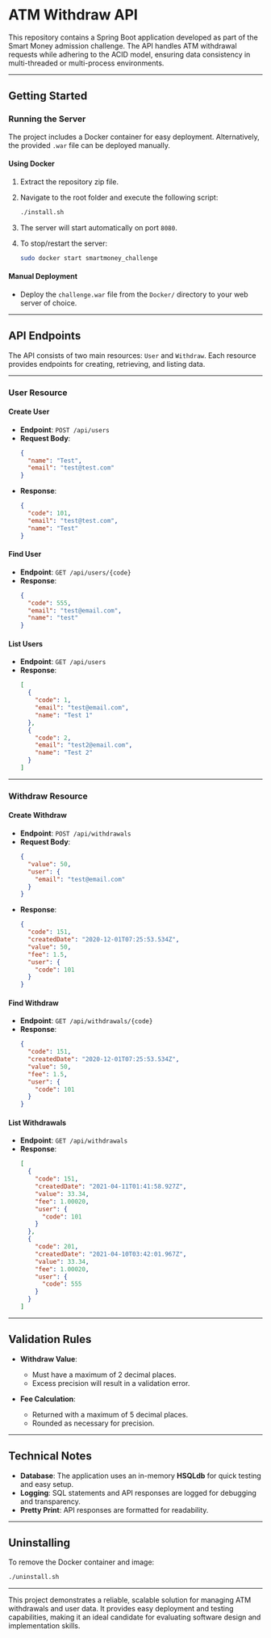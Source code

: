
# ATM Withdraw API

This repository contains a Spring Boot application developed as part of the Smart Money admission challenge. The API handles ATM withdrawal requests while adhering to the ACID model, ensuring data consistency in multi-threaded or multi-process environments.

---

## Getting Started

### Running the Server

The project includes a Docker container for easy deployment. Alternatively, the provided `.war` file can be deployed manually.

#### **Using Docker**
1. Extract the repository zip file.
2. Navigate to the root folder and execute the following script:
   ```bash
   ./install.sh
   ```
3. The server will start automatically on port `8080`.

4. To stop/restart the server:
   ```bash
   sudo docker start smartmoney_challenge
   ```

#### **Manual Deployment**
- Deploy the `challenge.war` file from the `Docker/` directory to your web server of choice.

---

## API Endpoints

The API consists of two main resources: `User` and `Withdraw`. Each resource provides endpoints for creating, retrieving, and listing data.

---

### **User Resource**

#### Create User
- **Endpoint**: `POST /api/users`
- **Request Body**:
  ```json
  {
    "name": "Test",
    "email": "test@test.com"
  }
  ```
- **Response**:
  ```json
  {
    "code": 101,
    "email": "test@test.com",
    "name": "Test"
  }
  ```

#### Find User
- **Endpoint**: `GET /api/users/{code}`
- **Response**:
  ```json
  {
    "code": 555,
    "email": "test@email.com",
    "name": "test"
  }
  ```

#### List Users
- **Endpoint**: `GET /api/users`
- **Response**:
  ```json
  [
    {
      "code": 1,
      "email": "test@email.com",
      "name": "Test 1"
    },
    {
      "code": 2,
      "email": "test2@email.com",
      "name": "Test 2"
    }
  ]
  ```

---

### **Withdraw Resource**

#### Create Withdraw
- **Endpoint**: `POST /api/withdrawals`
- **Request Body**:
  ```json
  {
    "value": 50,
    "user": {
      "email": "test@email.com"
    }
  }
  ```
- **Response**:
  ```json
  {
    "code": 151,
    "createdDate": "2020-12-01T07:25:53.534Z",
    "value": 50,
    "fee": 1.5,
    "user": {
      "code": 101
    }
  }
  ```

#### Find Withdraw
- **Endpoint**: `GET /api/withdrawals/{code}`
- **Response**:
  ```json
  {
    "code": 151,
    "createdDate": "2020-12-01T07:25:53.534Z",
    "value": 50,
    "fee": 1.5,
    "user": {
      "code": 101
    }
  }
  ```

#### List Withdrawals
- **Endpoint**: `GET /api/withdrawals`
- **Response**:
  ```json
  [
    {
      "code": 151,
      "createdDate": "2021-04-11T01:41:58.927Z",
      "value": 33.34,
      "fee": 1.00020,
      "user": {
        "code": 101
      }
    },
    {
      "code": 201,
      "createdDate": "2021-04-10T03:42:01.967Z",
      "value": 33.34,
      "fee": 1.00020,
      "user": {
        "code": 555
      }
    }
  ]
  ```

---

## Validation Rules

- **Withdraw Value**:
  - Must have a maximum of 2 decimal places.
  - Excess precision will result in a validation error.

- **Fee Calculation**:
  - Returned with a maximum of 5 decimal places.
  - Rounded as necessary for precision.

---

## Technical Notes

- **Database**: The application uses an in-memory **HSQLdb** for quick testing and easy setup.
- **Logging**: SQL statements and API responses are logged for debugging and transparency.
- **Pretty Print**: API responses are formatted for readability.

---

## Uninstalling

To remove the Docker container and image:
```bash
./uninstall.sh
```

---

This project demonstrates a reliable, scalable solution for managing ATM withdrawals and user data. It provides easy deployment and testing capabilities, making it an ideal candidate for evaluating software design and implementation skills.
